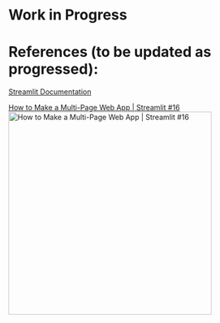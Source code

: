# Work in Progress

# References (to be updated as progressed):

[Streamlit Documentation](https://docs.streamlit.io/)

[How to Make a Multi-Page Web App | Streamlit #16](https://youtu.be/nSw96qUbK9o)
<br><a href="https://youtu.be/nSw96qUbK9o"><img src="http://img.youtube.com/vi/nSw96qUbK9o/0.jpg" alt="How to Make a Multi-Page Web App | Streamlit #16" title="How to Make a Multi-Page Web App | Streamlit #16" width="400" /></a>

